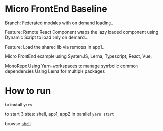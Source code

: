 # Micro FrontEnd Baseline

Branch: Federated modules with on demand loading..

Feature: Remote React Component wraps the lazy loaded component using Dynamic Script
to load only on demand...

Feature: Load the shared lib via remotes in app1..

Micro FrontEnd example using  SystemJS, Lerna, Typescript, React, Vue,

MonoRepo
Using Yarn-workspaces to manage symbolic common dependencies
Using Lerna for multiple packages


# How to run

to install
` yarn `


to start 3 sites: shell, app1, app2 in parallel
` yarn start `

browse
[shell](http://localhost:3001)


